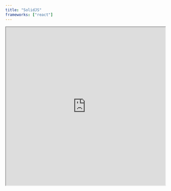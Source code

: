 ```yaml
---
title: "SolidJS"
frameworks: ["react"]
---
```


<iframe style="width:100%; height: 500px" src="https://stackblitz.com/edit/solidjs-template-7c8vtv?embed=1&file=src/App.tsx&view=preview"></iframe>

[//]: # (<g rid-example title='React UI' name='solid' type='solid' options=' { "enterprise": true, "showImportsDropdown": false }'></grid-example>)

[//]: # (<g rid-example title='React UI Editors' name='editors' type='react' options=' { "enterprise": true, "showImportsDropdown": false }'></grid-example>)

[//]: # (<g rid-example title='React UI Headers' name='headers' type='react' options=' { "showImportsDropdown": false }'></grid-example>)

[//]: # (<g rid-example title='React UI Render Cycles' name='no-wasted-render' type='react' options=' { "enterprise": true, "showImportsDropdown": false }'></grid-example>)

[//]: # (<g rid-example title='React UI Advanced Features' name='advanced-features' type='react' options=' { "enterprise": true, "showImportsDropdown": false }'></grid-example>)

[//]: # (<g rid-example title='React UI Master Detail' name='master-detail' type='react' options=' { "enterprise": true, "showImportsDropdown": false }'></grid-example>)

[//]: # (<g rid-example title='React UI All Customisations' name='all-customisations' type='react' options=' { "enterprise": true, "showImportsDropdown": false }'></grid-example>)
